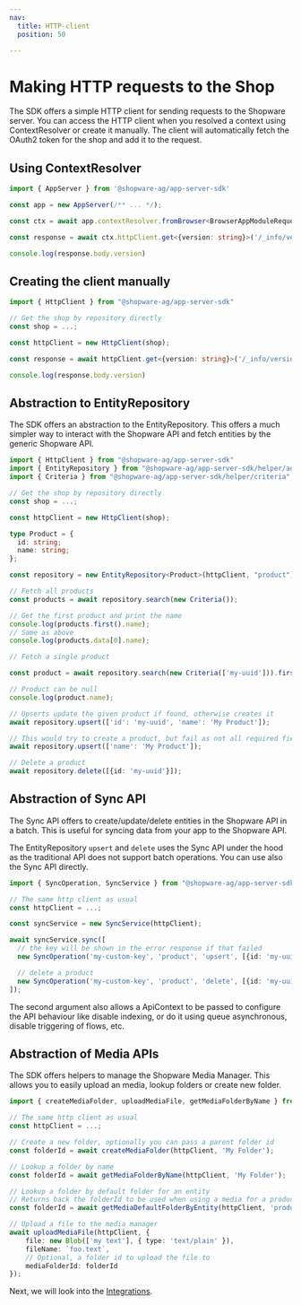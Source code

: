 ```yaml
---
nav:
  title: HTTP-client
  position: 50

---
```


# Making HTTP requests to the Shop

The SDK offers a simple HTTP client for sending requests to the Shopware server. You can access the HTTP client when you resolved a context using ContextResolver or create it manually.
The client will automatically fetch the OAuth2 token for the shop and add it to the request.

## Using ContextResolver

```ts
import { AppServer } from '@shopware-ag/app-server-sdk'

const app = new AppServer(/** ... */);

const ctx = await app.contextResolver.fromBrowser<BrowserAppModuleRequest>(/** Request */);

const response = await ctx.httpClient.get<{version: string}>('/_info/version')

console.log(response.body.version)
```

## Creating the client manually

```ts
import { HttpClient } from "@shopware-ag/app-server-sdk"

// Get the shop by repository directly
const shop = ...;

const httpClient = new HttpClient(shop);

const response = await httpClient.get<{version: string}>('/_info/version')

console.log(response.body.version)
```

## Abstraction to EntityRepository

The SDK offers an abstraction to the EntityRepository. This offers a much simpler way to interact with the Shopware API and fetch entities by the generic Shopware API.

```ts
import { HttpClient } from "@shopware-ag/app-server-sdk"
import { EntityRepository } from "@shopware-ag/app-server-sdk/helper/admin-api";
import { Criteria } from "@shopware-ag/app-server-sdk/helper/criteria";

// Get the shop by repository directly
const shop = ...;

const httpClient = new HttpClient(shop);

type Product = {
  id: string;
  name: string;
};

const repository = new EntityRepository<Product>(httpClient, "product");

// Fetch all products
const products = await repository.search(new Criteria());

// Get the first product and print the name
console.log(products.first().name);
// Same as above
console.log(products.data[0].name);

// Fetch a single product

const product = await repository.search(new Criteria(['my-uuid'])).first();

// Product can be null
console.log(product.name);

// Upserts update the given product if found, otherwise creates it
await repository.upsert(['id': 'my-uuid', 'name': 'My Product']);

// This would try to create a product, but fail as not all required fields are provided
await repository.upsert(['name': 'My Product']);

// Delete a product
await repository.delete([{id: 'my-uuid'}]);
```

## Abstraction of Sync API

The Sync API offers to create/update/delete entities in the Shopware API in a batch. This is useful for syncing data from your app to the Shopware API.

The EntityRepository `upsert` and `delete` uses the Sync API under the hood as the traditional API does not support batch operations. You can use also the Sync API directly.

```ts
import { SyncOperation, SyncService } from "@shopware-ag/app-server-sdk/helper/admin-api";

// The same http client as usual
const httpClient = ...;

const syncService = new SyncService(httpClient);

await syncService.sync([
  // the key will be shown in the error response if that failed
  new SyncOperation('my-custom-key', 'product', 'upsert', [{id: 'my-uuid', name: 'My Product'}]),

  // delete a product
  new SyncOperation('my-custom-key', 'product', 'delete', [{id: 'my-uuid'}]),
]);
```

The second argument also allows a ApiContext to be passed to configure the API behaviour like disable indexing, or do it using queue asynchronous, disable triggering of flows, etc.

## Abstraction of Media APIs

The SDK offers helpers to manage the Shopware Media Manager. This allows you to easily upload an media, lookup folders or create new folder.

```ts
import { createMediaFolder, uploadMediaFile, getMediaFolderByName } from '@shopware-ag/app-server-sdk/helper/media';

// The same http client as usual
const httpClient = ...;

// Create a new folder, optionally you can pass a parent folder id
const folderId = await createMediaFolder(httpClient, 'My Folder');

// Lookup a folder by name
const folderId = await getMediaFolderByName(httpClient, 'My Folder');

// Lookup a folder by default folder for an entity
// Returns back the folderId to be used when using a media for a product
const folderId = await getMediaDefaultFolderByEntity(httpClient, 'product');

// Upload a file to the media manager
await uploadMediaFile(httpClient, {
    file: new Blob(['my text'], { type: 'text/plain' }),
    fileName: `foo.text`,
    // Optional, a folder id to upload the file to
    mediaFolderId: folderId
});
```

Next, we will look into the [Integrations](./06-integration).
